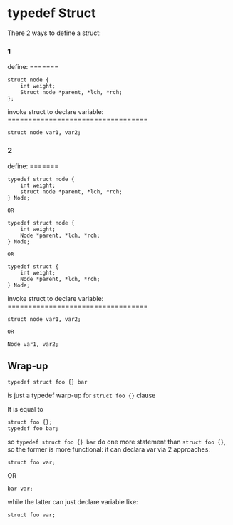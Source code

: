 typedef Struct
==============

There 2 ways to define a struct:

### 1

define:
\=======
```
struct node {
	int weight;
	Struct node *parent, *lch, *rch;
};
```

invoke struct to declare variable:
\==================================
```
struct node var1, var2;
```

### 2
define:
\=======
```
typedef struct node {
	int weight;
	struct node *parent, *lch, *rch;
} Node;

OR

typedef struct node {
	int weight;
	Node *parent, *lch, *rch;
} Node;
	
OR

typedef struct {
	int weight;
	Node *parent, *lch, *rch;
} Node;
```

invoke struct to declare variable:
\==================================
```
struct node var1, var2;

OR

Node var1, var2;
```

## Wrap-up

```
typedef struct foo {} bar
```
is just a typedef warp-up for `struct foo {}` clause

It is equal to
```
struct foo {};
typedef foo bar;
```

so `typedef struct foo {} bar` do one more statement than `struct foo {}`, so
the former is more functional:
it can declara var via 2 approaches:

`struct foo var;`

OR

`bar var;`

while the latter can just declare variable like:

`struct foo var;`















